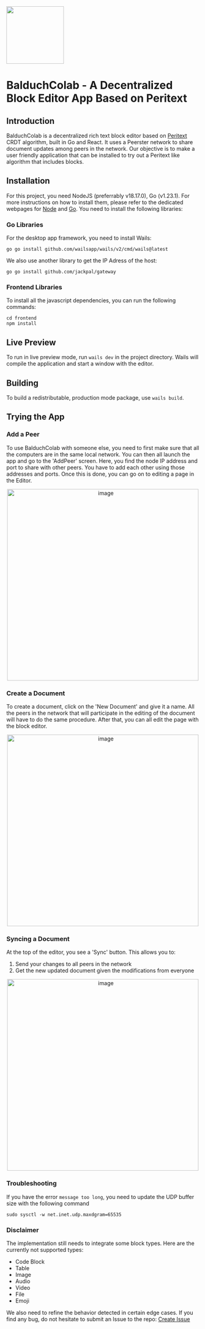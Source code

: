 <img src="https://github.com/user-attachments/assets/0f56020c-70d6-4028-9d12-2303988bdf4b" width="150">

# BalduchColab - A Decentralized Block Editor App Based on Peritext



## Introduction

BalduchColab is a decentralized rich text block editor based on [Peritext](https://www.inkandswitch.com/peritext/) CRDT algorithm, built in Go and React. It uses a Peerster network to share document updates among peers in the network. Our objective is to make a user friendly application that can be installed to try out a Peritext like algorithm that includes blocks.

## Installation

For this project, you need NodeJS (preferrably v18.17.0), Go (v1.23.1). For more instructions on how to install them, please refer to the dedicated webpages for [Node](https://nodejs.org/en/download/package-manager/current) and [Go](https://go.dev/doc/install).
You need to install the following libraries:

### Go Libraries

For the desktop app framework, you need to install Wails:

```console
go go install github.com/wailsapp/wails/v2/cmd/wails@latest
```

We also use another library to get the IP Adress of the host:

```console
go go install github.com/jackpal/gateway
```

### Frontend Libraries

To install all the javascript dependencies, you can run the following commands:

```console
cd frontend
npm install
```

## Live Preview

To run in live preview mode, run `wails dev` in the project directory. Wails will compile the application and start a window with the editor.

## Building

To build a redistributable, production mode package, use `wails build`.

## Trying the App

### Add a Peer

To use BalduchColab with someone else, you need to first make sure that all the computers are in the same local network. You can then all launch the app and go to the 'AddPeer' screen.
Here, you find the node IP address and port to share with other peers. You have to add each other using those addresses and ports. Once this is done, you can go on to editing a page in the Editor.

<p align="center">
<img width="500" alt="image" src="https://github.com/user-attachments/assets/1f40ed61-8b47-4486-9e55-f4a17540f5ac" />
</p>


### Create a Document

To create a document, click on the 'New Document' and give it a name. All the peers in the network that will participate in the editing of the document will have to do the same procedure. After that, you can all edit the page with the block editor.

<p align="center">
<img width="500" alt="image" src="https://github.com/user-attachments/assets/0d317ba4-c35f-48de-ab81-fcfafea75605" />
</p>


### Syncing a Document

At the top of the editor, you see a 'Sync' button. This allows you to:
1. Send your changes to all peers in the network
2. Get the new updated document given the modifications from everyone

<p align="center">
<img width="500" alt="image" src="https://github.com/user-attachments/assets/8e7f5a71-ee31-4c5a-9d2a-d46f8b68d64f" />
</p>

### Troubleshooting

If you have the error `message too long`, you need to update the UDP buffer size with the following command

```console
sudo sysctl -w net.inet.udp.maxdgram=65535
```

### Disclaimer

The implementation still needs to integrate some block types. Here are the currently not supported types:
- Code Block
- Table
- Image
- Audio
- Video
- File
- Emoji

We also need to refine the behavior detected in certain edge cases. If you find any bug, do not hesitate to submit an Issue to the repo: [Create Issue](https://github.com/cs438-epfl/2024-proj-balduchcolab/issues/new)




